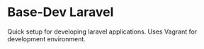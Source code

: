 # Base-Dev Laravel

Quick setup for developing laravel applications.
Uses Vagrant for development environment.

